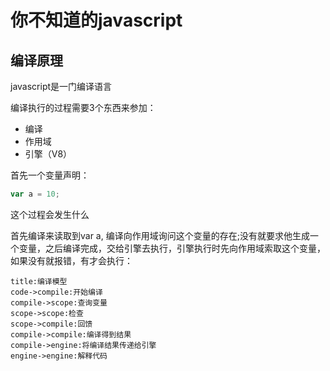 # 你不知道的javascript

## 编译原理

javascript是一门编译语言

编译执行的过程需要3个东西来参加：

* 编译
* 作用域
* 引擎（V8）

首先一个变量声明：

```javascript
var a = 10;
```

这个过程会发生什么

首先编译来读取到var a, 编译向作用域询问这个变量的存在;没有就要求他生成一个变量，之后编译完成，交给引擎去执行，引擎执行时先向作用域索取这个变量，如果没有就报错，有才会执行：

```sequence
title:编译模型
code->compile:开始编译
compile->scope:查询变量
scope->scope:检查
scope->compile:回馈
compile->compile:编译得到结果
compile->engine:将编译结果传递给引擎
engine->engine:解释代码
```

